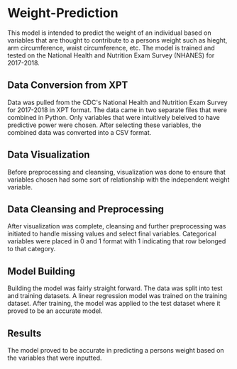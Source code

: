 # Weight-Prediction
This model is intended to predict the weight of an individual based on variables that are thought to contribute to a persons weight such as hieght, arm circumference, waist circumference, etc. The model is trained and tested on the National Health and Nutrition Exam Survey (NHANES) for 2017-2018.

## Data Conversion from XPT
Data was pulled from the CDC's National Health and Nutrition Exam Survey for 2017-2018 in XPT format. The data came in two separate files that were combined in Python. Only variables that were intuitively beleived to have predictive power were chosen. After selecting these variables, the combined data was converted into a CSV format.

## Data Visualization
Before preprocessing and cleansing, visualization was done to ensure that variables chosen had some sort of relationship with the independent weight variable. 

## Data Cleansing and Preprocessing
After visualization was complete, cleansing and further preprocessing was initiated to handle missing values and select final variables. Categorical variables were placed in 0 and 1 format with 1 indicating that row belonged to that category. 

## Model Building
Building the model was fairly straight forward. The data was split into test and training datasets. A linear regression model was trained on the training dataset. After training, the model was applied to the test dataset where it proved to be an accurate model.

## Results
The model proved to be accurate in predicting a persons weight based on the variables that were inputted.



